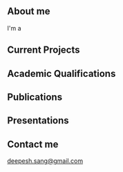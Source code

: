 
## About me
I'm a 
## Current Projects

## Academic Qualifications

## Publications

## Presentations

## Contact me
<deepesh.sang@gmail.com>


